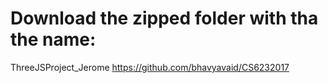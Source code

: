 # Download the zipped folder with tha the name:
ThreeJSProject_Jerome
https://github.com/bhavyavaid/CS6232017
